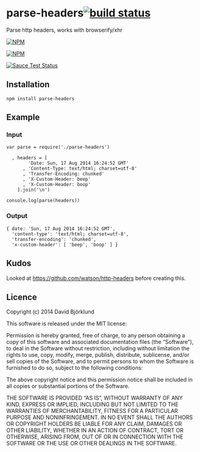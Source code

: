 parse-headers[![build status](https://secure.travis-ci.org/kesla/parse-headers.svg)](http://travis-ci.org/kesla/parse-headers)
==============================================================================================================================

Parse http headers, works with browserify/xhr

[![NPM](https://nodei.co/npm/parse-headers.png?downloads&stars)](https://nodei.co/npm/parse-headers/)

[![NPM](https://nodei.co/npm-dl/parse-headers.png)](https://nodei.co/npm/parse-headers/)

[![Sauce Test Status](https://saucelabs.com/browser-matrix/kesla-xhr-headers.svg)](https://saucelabs.com/u/kesla-xhr-headers)

Installation
------------

    npm install parse-headers

Example
-------

### Input

    var parse = require('./parse-headers')

      , headers = [
            'Date: Sun, 17 Aug 2014 16:24:52 GMT'
          , 'Content-Type: text/html; charset=utf-8'
          , 'Transfer-Encoding: chunked'
          , 'X-Custom-Header: beep'
          , 'X-Custom-Header: boop'
        ].join('\n')

    console.log(parse(headers))

### Output

    { date: 'Sun, 17 Aug 2014 16:24:52 GMT',
      'content-type': 'text/html; charset=utf-8',
      'transfer-encoding': 'chunked',
      'x-custom-header': [ 'beep', 'boop' ] }

Kudos
-----

Looked at https://github.com/watson/http-headers before creating this.

Licence
-------

Copyright (c) 2014 David Björklund

This software is released under the MIT license:

Permission is hereby granted, free of charge, to any person obtaining a copy of this software and associated documentation files (the “Software”), to deal in the Software without restriction, including without limitation the rights to use, copy, modify, merge, publish, distribute, sublicense, and/or sell copies of the Software, and to permit persons to whom the Software is furnished to do so, subject to the following conditions:

The above copyright notice and this permission notice shall be included in all copies or substantial portions of the Software.

THE SOFTWARE IS PROVIDED “AS IS”, WITHOUT WARRANTY OF ANY KIND, EXPRESS OR IMPLIED, INCLUDING BUT NOT LIMITED TO THE WARRANTIES OF MERCHANTABILITY, FITNESS FOR A PARTICULAR PURPOSE AND NONINFRINGEMENT. IN NO EVENT SHALL THE AUTHORS OR COPYRIGHT HOLDERS BE LIABLE FOR ANY CLAIM, DAMAGES OR OTHER LIABILITY, WHETHER IN AN ACTION OF CONTRACT, TORT OR OTHERWISE, ARISING FROM, OUT OF OR IN CONNECTION WITH THE SOFTWARE OR THE USE OR OTHER DEALINGS IN THE SOFTWARE.
